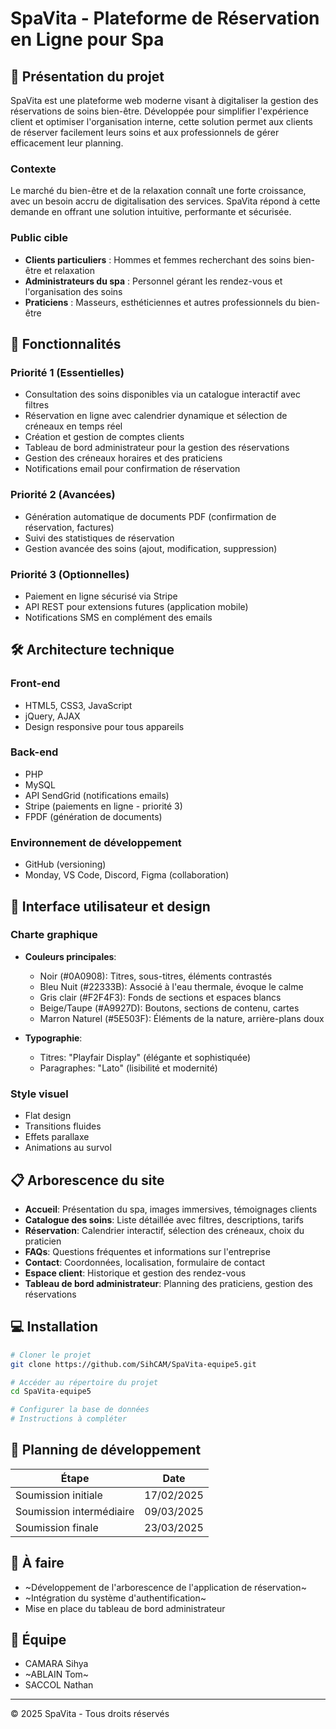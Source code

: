 # SpaVita - Plateforme de Réservation en Ligne pour Spa

## 📖 Présentation du projet

SpaVita est une plateforme web moderne visant à digitaliser la gestion des réservations de soins bien-être. Développée pour simplifier l'expérience client et optimiser l'organisation interne, cette solution permet aux clients de réserver facilement leurs soins et aux professionnels de gérer efficacement leur planning.

### Contexte

Le marché du bien-être et de la relaxation connaît une forte croissance, avec un besoin accru de digitalisation des services. SpaVita répond à cette demande en offrant une solution intuitive, performante et sécurisée.

### Public cible

- **Clients particuliers** : Hommes et femmes recherchant des soins bien-être et relaxation
- **Administrateurs du spa** : Personnel gérant les rendez-vous et l'organisation des soins
- **Praticiens** : Masseurs, esthéticiennes et autres professionnels du bien-être

## 🌟 Fonctionnalités

### Priorité 1 (Essentielles)
- Consultation des soins disponibles via un catalogue interactif avec filtres
- Réservation en ligne avec calendrier dynamique et sélection de créneaux en temps réel
- Création et gestion de comptes clients
- Tableau de bord administrateur pour la gestion des réservations
- Gestion des créneaux horaires et des praticiens
- Notifications email pour confirmation de réservation

### Priorité 2 (Avancées)
- Génération automatique de documents PDF (confirmation de réservation, factures)
- Suivi des statistiques de réservation
- Gestion avancée des soins (ajout, modification, suppression)

### Priorité 3 (Optionnelles)
- Paiement en ligne sécurisé via Stripe
- API REST pour extensions futures (application mobile)
- Notifications SMS en complément des emails

## 🛠️ Architecture technique

### Front-end
- HTML5, CSS3, JavaScript
- jQuery, AJAX
- Design responsive pour tous appareils

### Back-end
- PHP
- MySQL
- API SendGrid (notifications emails)
- Stripe (paiements en ligne - priorité 3)
- FPDF (génération de documents)

### Environnement de développement
- GitHub (versioning)
- Monday, VS Code, Discord, Figma (collaboration)

## 📱 Interface utilisateur et design

### Charte graphique
- **Couleurs principales**: 
  - Noir (#0A0908): Titres, sous-titres, éléments contrastés
  - Bleu Nuit (#22333B): Associé à l'eau thermale, évoque le calme
  - Gris clair (#F2F4F3): Fonds de sections et espaces blancs
  - Beige/Taupe (#A9927D): Boutons, sections de contenu, cartes
  - Marron Naturel (#5E503F): Éléments de la nature, arrière-plans doux

- **Typographie**:
  - Titres: "Playfair Display" (élégante et sophistiquée)
  - Paragraphes: "Lato" (lisibilité et modernité)

### Style visuel
- Flat design
- Transitions fluides
- Effets parallaxe
- Animations au survol

## 📋 Arborescence du site

- **Accueil**: Présentation du spa, images immersives, témoignages clients
- **Catalogue des soins**: Liste détaillée avec filtres, descriptions, tarifs
- **Réservation**: Calendrier interactif, sélection des créneaux, choix du praticien
- **FAQs**: Questions fréquentes et informations sur l'entreprise
- **Contact**: Coordonnées, localisation, formulaire de contact
- **Espace client**: Historique et gestion des rendez-vous
- **Tableau de bord administrateur**: Planning des praticiens, gestion des réservations

## 💻 Installation

```bash
# Cloner le projet
git clone https://github.com/SihCAM/SpaVita-equipe5.git

# Accéder au répertoire du projet
cd SpaVita-equipe5

# Configurer la base de données
# Instructions à compléter
```

## 📅 Planning de développement

| Étape | Date |
| ----- | ---- |
| Soumission initiale | 17/02/2025 |
| Soumission intermédiaire | 09/03/2025 |
| Soumission finale | 23/03/2025 |

## 📝 À faire

- ~Développement de l'arborescence de l'application de réservation~
- ~Intégration du système d'authentification~
- Mise en place du tableau de bord administrateur

## 👥 Équipe

- CAMARA Sihya
- ~ABLAIN Tom~
- SACCOL Nathan


---

© 2025 SpaVita - Tous droits réservés
